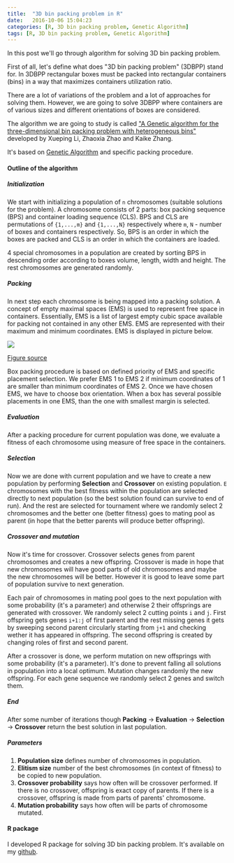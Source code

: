 ```yaml
---
title:  "3D bin packing problem in R"
date:   2016-10-06 15:04:23
categories: [R, 3D bin packing problem, Genetic Algorithm]
tags: [R, 3D bin packing problem, Genetic Algorithm]
---
```

In this post we'll go through algorithm for solving 3D bin packing problem.  

First of all, let's define what does "3D bin packing problem" (3DBPP) stand for. In 3DBPP rectangular boxes must be packed into rectangular containers (bins) in a way that maximizes containers utilization ratio.

There are a lot of variations of the problem and a lot of approaches for solving them. However, we are going to solve 3DBPP where containers are of various sizes and different orientations of boxes are considered.

The algorithm we are going to study is called ["A Genetic algorithm for the three-dimensional bin packing problem with heterogeneous bins"](https://www.researchgate.net/publication/273121476_A_genetic_algorithm_for_the_three-dimensional_bin_packing_problem_with_heterogeneous_bins) developed by Xueping Li, Zhaoxia Zhao and Kaike Zhang.

It's based on [Genetic Algorithm](http://www.obitko.com/tutorials/genetic-algorithms/index.php) and specific packing procedure.

#### Outline of the algorithm

##### Initialization

We start with initializing a population of `n` chromosomes (suitable solutions for the problem). A chromosome consists of 2 parts: box  packing sequence (BPS) and container loading sequence (CLS). BPS and CLS are permutations of `{1,...,m}` and `{1,...,N}` respectively where `m`, `N` - number of boxes and containers respectively. So, BPS is an  order in which the boxes are packed and CLS is an order in which the containers are loaded.

4 special chromosomes in a population are created by sorting BPS in descending order according to boxes volume, length, width and height. The rest chromosomes are generated randomly.

##### Packing

In next step each chromosome is being mapped into a packing solution. A concept of empty maximal spaces (EMS) is used to represent free space in containers. Essentially, EMS is a list of largest empty cubic space available for packing not contained in any other EMS. EMS are represented with their maximum and minimum coordinates. EMS is displayed in picture below.

![](http://localhost:4000/home/assets/ems_plot.png)

[Figure source](https://www.researchgate.net/publication/273121476_A_genetic_algorithm_for_the_three-dimensional_bin_packing_problem_with_heterogeneous_bins)

Box packing procedure is based on defined priority of EMS and specific placement selection. We prefer EMS 1 to EMS 2 if minimum coordinates of 1 are smaller than minimum coordinates of EMS 2. Once we have chosen EMS, we have to choose box orientation. When a box has several possible placements in one EMS, than the one with smallest margin is selected.  

##### Evaluation

After a packing procedure for current population was done, we evaluate a fitness of each chromosome using measure of free space in the containers.

##### Selection

Now we are done with current population and we have to create a new population by performing **Selection** and **Crossover** on existing population. `E` chromosomes with the best fitness within the population are selected directly to next population (so the best solution found can survive to end of run). And the rest are selected for tournament where we randomly select 2 chromosomes and the better one (better fitness) goes to mating pool as parent (in hope that the better parents will produce better offspring).   

##### Crossover and mutation

Now it's time for crossover. Crossover selects genes from parent chromosomes and creates a new offspring. Crossover is made in hope that new chromosomes will have good parts of old chromosomes and maybe the new chromosomes will be better. However it is good to leave some part of population survive to next generation.

Each pair of chromosomes in mating pool goes to the next population with some probability (it's a parameter) and otherwise 2 their offsprings are generated with crossover. We randomly select 2 cutting points `i` and `j`. First offspring gets genes `i+1:j` of first parent and the rest missing genes it gets by sweeping second parent circularly starting from `j+1` and checking wether it has appeared in offspring. The second offspring is created by changing roles of first and second parent.     

After a crossover is done, we perform mutation on new offsprings with some probability (it's a parameter). It's done to prevent falling all solutions in population into a local optimum. Mutation changes randomly the new offspring. For each gene sequence we randomly select 2 genes and switch them.

##### End

After some number of iterations though **Packing** -> **Evaluation** -> **Selection** -> **Crossover**  return the best solution in last population.

##### Parameters

1. **Population size** defines number of chromosomes in population.
2. **Elitism size** number of the best chromosomes (in context of fitness) to be copied to new population.
3. **Crossover probability** says how often will be crossover performed. If there is no crossover, offspring is exact copy of parents. If there is a crossover, offspring is made from parts of parents' chromosome.
4. **Mutation probability** says how often will be parts of chromosome mutated.


#### R package

I developed R package for solving 3D bin packing problem. It's available on my [github](https://github.com/delta1epsilon/BoxPacking).
